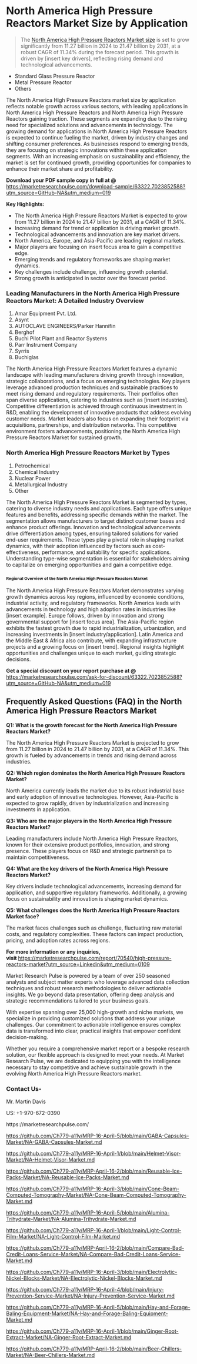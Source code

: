 <h1>North America High Pressure Reactors Market&nbsp;Size by Application</h1><blockquote><p>The <a href="https://marketresearchpulse.com/download-sample/63322.7023852588?utm_source=GitHub-NA&amp;utm_medium=019">North America High Pressure Reactors Market size</a> is set to grow significantly from 11.27 billion in 2024 to 21.47 billion by 2031, at a robust CAGR of 11.34% during the forecast period. This growth is driven by [insert key drivers], reflecting rising demand and technological advancements.</p></blockquote><ul><li>Standard Glass Pressure Reactor<li> Metal Pressure Reactor<li> Others</li></ul><p>The North America High Pressure Reactors market size by application reflects notable growth across various sectors, with leading applications in North America High Pressure Reactors and North America High Pressure Reactors gaining traction. These segments are expanding due to the rising need for specialized solutions and advancements in technology. The growing demand for applications in North America High Pressure Reactors is expected to continue fueling the market, driven by industry changes and shifting consumer preferences. As businesses respond to emerging trends, they are focusing on strategic innovations within these application segments. With an increasing emphasis on sustainability and efficiency, the market is set for continued growth, providing opportunities for companies to enhance their market share and profitability.</p><p><strong>Download your PDF sample copy in full at @ </strong><a href="https://marketresearchpulse.com/download-sample/63322.7023852588?utm_source=GitHub-NA&amp;utm_medium=019">https://marketresearchpulse.com/download-sample/63322.7023852588?utm_source=GitHub-NA&amp;utm_medium=019</a></p><p><strong>Key Highlights: </strong></p><ul><li>The North America High Pressure Reactors Market is expected to grow from 11.27 billion in 2024 to 21.47 billion by 2031, at a CAGR of 11.34%.</li><li>Increasing demand for trend or application is driving market growth.</li><li>Technological advancements and innovation are key market drivers.</li><li>North America, Europe, and Asia-Pacific are leading regional markets.</li><li>Major players are focusing on insert focus area to gain a competitive edge.</li><li>Emerging trends and regulatory frameworks are shaping market dynamics.</li><li>Key challenges include challenge, influencing growth potential.</li><li>Strong growth is anticipated in sector over the forecast period.</li></ul><h3>Leading Manufacturers in the North America High Pressure Reactors Market: A Detailed Industry Overview</h3><ol><li>Amar Equipment Pvt. Ltd.</li><li>Asynt</li><li>AUTOCLAVE ENGINEERS/Parker Hannifin</li><li>Berghof</li><li>Buchi Pilot Plant and Reactor Systems</li><li>Parr Instrument Company</li><li>Syrris</li><li>Buchiglas</li></ol><div class="flex max-w-full flex-col flex-grow"><div class="min-h-8 text-message flex w-full flex-col items-end gap-2 whitespace-normal break-words [.text-message+&amp;]:mt-5" dir="auto" data-message-author-role="assistant" data-message-id="fd8432e4-4910-450d-b182-61b7bfb0a01f" data-message-model-slug="gpt-4o"><div class="flex w-full flex-col gap-1 empty:hidden first:pt-[3px]"><div class="markdown prose w-full break-words dark:prose-invert light"><p>The North America High Pressure Reactors Market features a dynamic landscape with leading manufacturers driving growth through innovation, strategic collaborations, and a focus on emerging technologies. Key players leverage advanced production techniques and sustainable practices to meet rising demand and regulatory requirements. Their portfolios often span diverse applications, catering to industries such as [insert industries]. Competitive differentiation is achieved through continuous investment in R&amp;D, enabling the development of innovative products that address evolving customer needs. Market leaders also focus on expanding their footprint via acquisitions, partnerships, and distribution networks. This competitive environment fosters advancements, positioning the North America High Pressure Reactors Market for sustained growth.</p></div></div></div></div><h3>North America High Pressure Reactors Market by Types</h3><ol><li>Petrochemical<li> Chemical Industry<li> Nuclear Power<li> Metallurgical Industry<li> Other</li></ol><div class="flex max-w-full flex-col flex-grow"><div class="min-h-8 text-message flex w-full flex-col items-end gap-2 whitespace-normal break-words [.text-message+&amp;]:mt-5" dir="auto" data-message-author-role="assistant" data-message-id="084470be-0bb7-4664-bddf-5156b4f41249" data-message-model-slug="gpt-4o-mini"><div class="flex w-full flex-col gap-1 empty:hidden first:pt-[3px]"><div class="markdown prose w-full break-words dark:prose-invert light"><p>The North America High Pressure Reactors Market is segmented by types, catering to diverse industry needs and applications. Each type offers unique features and benefits, addressing specific demands within the market. The segmentation allows manufacturers to target distinct customer bases and enhance product offerings. Innovation and technological advancements drive differentiation among types, ensuring tailored solutions for varied end-user requirements. These types play a pivotal role in shaping market dynamics, with their adoption influenced by factors such as cost-effectiveness, performance, and suitability for specific applications. Understanding type-wise segmentation is essential for stakeholders aiming to capitalize on emerging opportunities and gain a competitive edge.</p></div></div></div></div><h3><span style="font-size: 11px;">Regional Overview of the North America High Pressure Reactors Market</span></h3><div class="flex max-w-full flex-col flex-grow"><div class="min-h-8 text-message flex w-full flex-col items-end gap-2 whitespace-normal break-words [.text-message+&amp;]:mt-5" dir="auto" data-message-author-role="assistant" data-message-id="e9038762-ce64-4e30-91c9-9bd413514231" data-message-model-slug="gpt-4o-mini"><div class="flex w-full flex-col gap-1 empty:hidden first:pt-[3px]"><div class="markdown prose w-full break-words dark:prose-invert light"><p>The North America High Pressure Reactors Market demonstrates varying growth dynamics across key regions, influenced by economic conditions, industrial activity, and regulatory frameworks. North America leads with advancements in technology and high adoption rates in industries like [insert example]. Europe follows, driven by innovation and strong governmental support for [insert focus area]. The Asia-Pacific region exhibits the fastest growth due to rapid industrialization, urbanization, and increasing investments in [insert industry/application]. Latin America and the Middle East &amp; Africa also contribute, with expanding infrastructure projects and a growing focus on [insert trend]. Regional insights highlight opportunities and challenges unique to each market, guiding strategic decisions.</p></div></div></div></div><p><strong>Get a special discount on your report purchase at @ </strong><a href="https://marketresearchpulse.com/ask-for-discount/63322.7023852588?utm_source=GitHub-NA&amp;utm_medium=019">https://marketresearchpulse.com/ask-for-discount/63322.7023852588?utm_source=GitHub-NA&amp;utm_medium=019</a></p><h2>Frequently Asked Questions (FAQ) in the North America High Pressure Reactors Market</h2><p><strong>Q1: What is the growth forecast for the North America High Pressure Reactors Market?</strong></p><p>The North America High Pressure Reactors Market is projected to grow from 11.27 billion in 2024 to 21.47 billion by 2031, at a CAGR of 11.34%. This growth is fueled by advancements in trends and rising demand across industries.</p><p><strong>Q2: Which region dominates the North America High Pressure Reactors Market?</strong></p><p>North America currently leads the market due to its robust industrial base and early adoption of innovative technologies. However, Asia-Pacific is expected to grow rapidly, driven by industrialization and increasing investments in application.</p><p><strong>Q3: Who are the major players in the North America High Pressure Reactors Market?</strong></p><p>Leading manufacturers include North America High Pressure Reactors, known for their extensive product portfolios, innovation, and strong presence. These players focus on R&amp;D and strategic partnerships to maintain competitiveness.</p><p><strong>Q4: What are the key drivers of the North America High Pressure Reactors Market?</strong></p><p>Key drivers include technological advancements, increasing demand for application, and supportive regulatory frameworks. Additionally, a growing focus on sustainability and innovation is shaping market dynamics.</p><p><strong>Q5: What challenges does the North America High Pressure Reactors Market face?</strong></p><p>The market faces challenges such as challenge, fluctuating raw material costs, and regulatory complexities. These factors can impact production, pricing, and adoption rates across regions.</p><p><strong>For more information or any inquiries, visit&nbsp;</strong><a href="https://marketresearchpulse.com/report/70540/high-pressure-reactors-market?utm_source=Linkedin&utm_medium=0109">https://marketresearchpulse.com/report/70540/high-pressure-reactors-market?utm_source=Linkedin&utm_medium=0109</a></p><p>Market Research Pulse is powered by a team of over 250 seasoned analysts and subject matter experts who leverage advanced data collection techniques and robust research methodologies to deliver actionable insights. We go beyond data presentation, offering deep analysis and strategic recommendations tailored to your business goals.</p><p>With expertise spanning over 25,000 high-growth and niche markets, we specialize in providing customized solutions that address your unique challenges. Our commitment to actionable intelligence ensures complex data is transformed into clear, practical insights that empower confident decision-making.</p><p>Whether you require a comprehensive market report or a bespoke research solution, our flexible approach is designed to meet your needs. At Market Research Pulse, we are dedicated to equipping you with the intelligence necessary to stay competitive and achieve sustainable growth in the evolving North America High Pressure Reactors market.</p><h3><strong>Contact Us-</strong></h3><p>Mr. Martin Davis</p><p>US: +1-970-672-0390</p><p>https://marketresearchpulse.com/</p><p><a href="https://github.com/Ch779-a11y/MRP-16-April-5/blob/main/GABA-Capsules-Market/NA-GABA-Capsules-Market.md">https://github.com/Ch779-a11y/MRP-16-April-5/blob/main/GABA-Capsules-Market/NA-GABA-Capsules-Market.md</a></p><p><a href="https://github.com/Ch779-a11y/MRP-16-April-1/blob/main/Helmet-Visor-Market/NA-Helmet-Visor-Market.md">https://github.com/Ch779-a11y/MRP-16-April-1/blob/main/Helmet-Visor-Market/NA-Helmet-Visor-Market.md</a></p><p><a href="https://github.com/Ch779-a11y/MRP-April-16-2/blob/main/Reusable-Ice-Packs-Market/NA-Reusable-Ice-Packs-Market.md">https://github.com/Ch779-a11y/MRP-April-16-2/blob/main/Reusable-Ice-Packs-Market/NA-Reusable-Ice-Packs-Market.md</a></p><p><a href="https://github.com/Ch779-a11y/MRP-16-April-3/blob/main/Cone-Beam-Computed-Tomography-Market/NA-Cone-Beam-Computed-Tomography-Market.md">https://github.com/Ch779-a11y/MRP-16-April-3/blob/main/Cone-Beam-Computed-Tomography-Market/NA-Cone-Beam-Computed-Tomography-Market.md</a></p><p><a href="https://github.com/Ch779-a11y/MRP-16-April-5/blob/main/Alumina-Trihydrate-Market/NA-Alumina-Trihydrate-Market.md">https://github.com/Ch779-a11y/MRP-16-April-5/blob/main/Alumina-Trihydrate-Market/NA-Alumina-Trihydrate-Market.md</a></p><p><a href="https://github.com/Ch779-a11y/MRP-16-April-1/blob/main/Light-Control-Film-Market/NA-Light-Control-Film-Market.md">https://github.com/Ch779-a11y/MRP-16-April-1/blob/main/Light-Control-Film-Market/NA-Light-Control-Film-Market.md</a></p><p><a href="https://github.com/Ch779-a11y/MRP-April-16-2/blob/main/Compare-Bad-Credit-Loans-Service-Market/NA-Compare-Bad-Credit-Loans-Service-Market.md">https://github.com/Ch779-a11y/MRP-April-16-2/blob/main/Compare-Bad-Credit-Loans-Service-Market/NA-Compare-Bad-Credit-Loans-Service-Market.md</a></p><p><a href="https://github.com/Ch779-a11y/MRP-16-April-3/blob/main/Electrolytic-Nickel-Blocks-Market/NA-Electrolytic-Nickel-Blocks-Market.md">https://github.com/Ch779-a11y/MRP-16-April-3/blob/main/Electrolytic-Nickel-Blocks-Market/NA-Electrolytic-Nickel-Blocks-Market.md</a></p><p><a href="https://github.com/Ch779-a11y/MRP-16-April-4/blob/main/Injury-Prevention-Service-Market/NA-Injury-Prevention-Service-Market.md">https://github.com/Ch779-a11y/MRP-16-April-4/blob/main/Injury-Prevention-Service-Market/NA-Injury-Prevention-Service-Market.md</a></p><p><a href="https://github.com/Ch779-a11y/MRP-16-April-5/blob/main/Hay-and-Forage-Baling-Equipment-Market/NA-Hay-and-Forage-Baling-Equipment-Market.md">https://github.com/Ch779-a11y/MRP-16-April-5/blob/main/Hay-and-Forage-Baling-Equipment-Market/NA-Hay-and-Forage-Baling-Equipment-Market.md</a></p><p><a href="https://github.com/Ch779-a11y/MRP-16-April-1/blob/main/Ginger-Root-Extract-Market/NA-Ginger-Root-Extract-Market.md">https://github.com/Ch779-a11y/MRP-16-April-1/blob/main/Ginger-Root-Extract-Market/NA-Ginger-Root-Extract-Market.md</a></p><p><a href="https://github.com/Ch779-a11y/MRP-April-16-2/blob/main/Beer-Chillers-Market/NA-Beer-Chillers-Market.md">https://github.com/Ch779-a11y/MRP-April-16-2/blob/main/Beer-Chillers-Market/NA-Beer-Chillers-Market.md</a></p>
